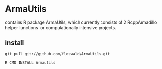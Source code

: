 ArmaUtils
=========

contains R package ArmaUtils, which currently consists of 2 RcppArmadillo helper functions for computationally intensive projects.

install
-------

``git pull git://github.com/floswald/ArmaUtils.git``  

``R CMD INSTALL Armautils``
